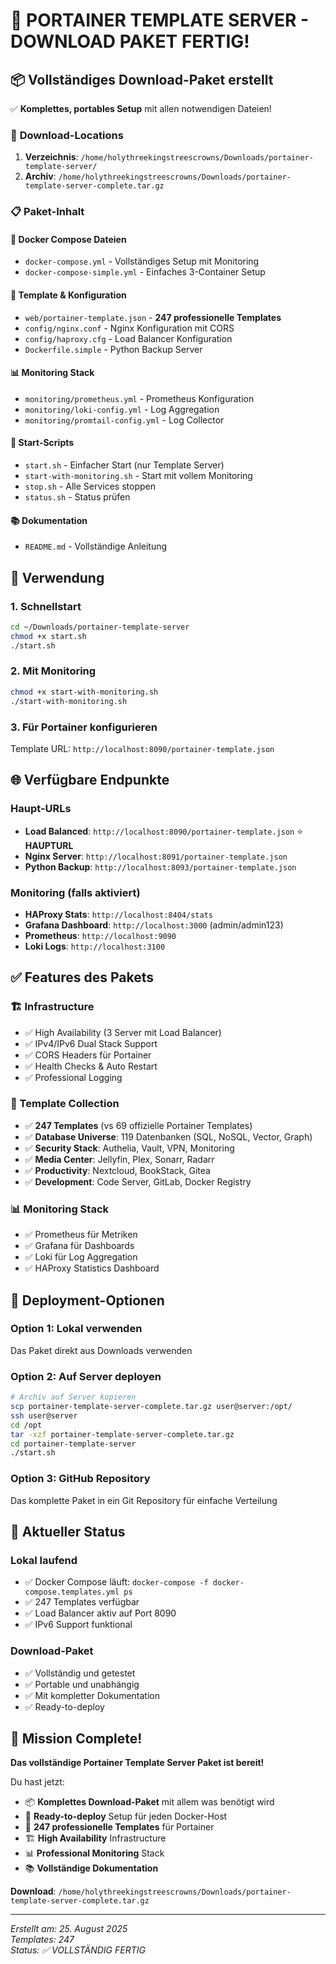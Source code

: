 # 🎉 PORTAINER TEMPLATE SERVER - DOWNLOAD PAKET FERTIG!

## 📦 **Vollständiges Download-Paket erstellt**

✅ **Komplettes, portables Setup** mit allen notwendigen Dateien!

### 📁 **Download-Locations**

1. **Verzeichnis**: `/home/holythreekingstreescrowns/Downloads/portainer-template-server/`
2. **Archiv**: `/home/holythreekingstreescrowns/Downloads/portainer-template-server-complete.tar.gz`

### 📋 **Paket-Inhalt**

#### 🐳 **Docker Compose Dateien**
- `docker-compose.yml` - Vollständiges Setup mit Monitoring
- `docker-compose-simple.yml` - Einfaches 3-Container Setup

#### 📄 **Template & Konfiguration**
- `web/portainer-template.json` - **247 professionelle Templates**
- `config/nginx.conf` - Nginx Konfiguration mit CORS
- `config/haproxy.cfg` - Load Balancer Konfiguration
- `Dockerfile.simple` - Python Backup Server

#### 📊 **Monitoring Stack**
- `monitoring/prometheus.yml` - Prometheus Konfiguration
- `monitoring/loki-config.yml` - Log Aggregation
- `monitoring/promtail-config.yml` - Log Collector

#### 🚀 **Start-Scripts**
- `start.sh` - Einfacher Start (nur Template Server)
- `start-with-monitoring.sh` - Start mit vollem Monitoring
- `stop.sh` - Alle Services stoppen
- `status.sh` - Status prüfen

#### 📚 **Dokumentation**
- `README.md` - Vollständige Anleitung

## 🎯 **Verwendung**

### **1. Schnellstart**
```bash
cd ~/Downloads/portainer-template-server
chmod +x start.sh
./start.sh
```

### **2. Mit Monitoring**
```bash
chmod +x start-with-monitoring.sh
./start-with-monitoring.sh
```

### **3. Für Portainer konfigurieren**
Template URL: `http://localhost:8090/portainer-template.json`

## 🌐 **Verfügbare Endpunkte**

### **Haupt-URLs**
- **Load Balanced**: `http://localhost:8090/portainer-template.json` ⭐ **HAUPTURL**
- **Nginx Server**: `http://localhost:8091/portainer-template.json`
- **Python Backup**: `http://localhost:8093/portainer-template.json`

### **Monitoring (falls aktiviert)**
- **HAProxy Stats**: `http://localhost:8404/stats`
- **Grafana Dashboard**: `http://localhost:3000` (admin/admin123)
- **Prometheus**: `http://localhost:9090`
- **Loki Logs**: `http://localhost:3100`

## ✅ **Features des Pakets**

### **🏗️ Infrastructure**
- ✅ High Availability (3 Server mit Load Balancer)
- ✅ IPv4/IPv6 Dual Stack Support
- ✅ CORS Headers für Portainer
- ✅ Health Checks & Auto Restart
- ✅ Professional Logging

### **📱 Template Collection**
- ✅ **247 Templates** (vs 69 offizielle Portainer Templates)
- ✅ **Database Universe**: 119 Datenbanken (SQL, NoSQL, Vector, Graph)
- ✅ **Security Stack**: Authelia, Vault, VPN, Monitoring
- ✅ **Media Center**: Jellyfin, Plex, Sonarr, Radarr
- ✅ **Productivity**: Nextcloud, BookStack, Gitea
- ✅ **Development**: Code Server, GitLab, Docker Registry

### **📊 Monitoring Stack**
- ✅ Prometheus für Metriken
- ✅ Grafana für Dashboards
- ✅ Loki für Log Aggregation
- ✅ HAProxy Statistics Dashboard

## 🎯 **Deployment-Optionen**

### **Option 1: Lokal verwenden**
Das Paket direkt aus Downloads verwenden

### **Option 2: Auf Server deployen**
```bash
# Archiv auf Server kopieren
scp portainer-template-server-complete.tar.gz user@server:/opt/
ssh user@server
cd /opt
tar -xzf portainer-template-server-complete.tar.gz
cd portainer-template-server
./start.sh
```

### **Option 3: GitHub Repository**
Das komplette Paket in ein Git Repository für einfache Verteilung

## 🔄 **Aktueller Status**

### **Lokal laufend**
- ✅ Docker Compose läuft: `docker-compose -f docker-compose.templates.yml ps`
- ✅ 247 Templates verfügbar
- ✅ Load Balancer aktiv auf Port 8090
- ✅ IPv6 Support funktional

### **Download-Paket**
- ✅ Vollständig und getestet
- ✅ Portable und unabhängig
- ✅ Mit kompletter Dokumentation
- ✅ Ready-to-deploy

## 🎉 **Mission Complete!**

**Das vollständige Portainer Template Server Paket ist bereit!**

Du hast jetzt:
- 📦 **Komplettes Download-Paket** mit allem was benötigt wird
- 🚀 **Ready-to-deploy** Setup für jeden Docker-Host
- 📱 **247 professionelle Templates** für Portainer
- 🏗️ **High Availability** Infrastructure
- 📊 **Professional Monitoring** Stack
- 📚 **Vollständige Dokumentation**

**Download**: `/home/holythreekingstreescrowns/Downloads/portainer-template-server-complete.tar.gz`

---

*Erstellt am: 25. August 2025*  
*Templates: 247*  
*Status: ✅ VOLLSTÄNDIG FERTIG*